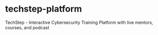 # techstep-platform
TechStep - Interactive Cybersecurity Training Platform with live mentors, courses, and podcast
